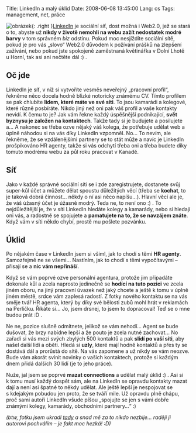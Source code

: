 Title: LinkedIn a malý úklid
Date: 2008-06-08 13:45:00
Lang: cs
Tags: management, net, práce

![obrázek]({static}/images/57.jpg){: .right }[LinkedIn](http://www.linkedin.com) je sociální síť, dost možná i Web2.0, jež se stará o to, abyste už **nikdy v životě nemohli na webu zažít nedostatek modré barvy** v tom správném *biz* odstínu. Pokud moc nesjíždíte sociální sítě, pokud je pro vás „slovo“ Web2.0 důvodem k požívání prášků na zlepšení zažívání, nebo pokud jste spokojeně zaměstnaná květinářka v Dolní Lhotě u Horní, tak asi ani nečtěte dál :) .

## Oč jde

LinkedIn je síť, v níž si vytvoříte vesměs neveřejný „pracovní profil“, řekněme něco docela hodně blízké notoricky známému CV. Tímto profilem se pak chlubíte **lidem, které máte ve své síti**. To jsou kamarádi a kolegové, které různě posbíráte. Nikdo jiný než oni pak váš profil a vaše kontakty nevidí. K čemu to je? Jak vám řekne každý úspěšnější podnikající, **svět byznysu je založen na kontaktech**. Takže tady si je budujete a posilujete a… A nakonec se třeba ozve nějaký váš kolega, že potřebuje udělat web a úplně náhodou si na vás díky LinkedIn vzpomněl. No… To nevím, ale řekněme, že se vzdálenějšími partnery se to stát může a navíc je LinkedIn prošpikováno HR agenty, takže si vás odchytí třeba oni a třeba budete díky tomuto modrému webu za půl roku pracovat v Kanadě.

## Síť

Jako v každé správné sociální síti se i zde zaregistrujete, dostanete svůj super-kůl účet a můžete dělat spoustu důležitých věcí (třeba se **kochat**, to je taková dobrá činnost… někdy o ní asi něco napíšu…). Hlavní věcí ale je, že váš úžasný účet je úžasně modrý. Teda ne, to není ono :) . To nejdůležitější je, že v síti LinkedIn hledáte kolegy a kamarády, nebo si hledají oni vás, a radostně se spojujete a **pamatujete na to, že se navzájem znáte**. Když vám v síti někdo chybí, prostě mu pošlete pozvánku.

## Úklid

Po nějakém čase v LinkedIn jsem si všiml, jak to chodí s těmi **HR agenty**. Samozřejmě ne se všemi… Nastíním, jak to chodí s těmi vypočítavými – přisají se a **nic vám nepřináší**.

Když se vám poprvé ozve personální agentura, protože jim připadáte dokonale kůl a zcela naprosto jedinečně se **hodící na tuto pozici** ve zcela jiném oboru, na jiný pracovní úvazek než jaký chcete a ještě k tomu v úplně jiném městě, srdce vám zaplesá radostí. Z fotky nového kontaktu se na vás směje tvář HR agenta, který by díky své bělosti zubů mohl hrát v reklamách na Perličku. Říkáte si… Jo, jsem drsnej, to jsem to dopracoval! Teď se o mne budou prát :D .

Ne ne, pozice slušně odmítnete, jelikož se vám nehodí… Agent se bude dušovat, že brzy nabídne lepší a že pouto je zcela nutné zachovat… No zařadí si vás mezi svých zbylých 500 kontaktů a pak **slídí po vaší síti**, aby našel další lidi a oběti. Hledá si **uzly**, které mají hodně kontaktů a přes ty se dostává dál a prorůstá do sítě. Na vás zapomene a už nikdy se vám neozve. Bude vám akorát svinit novinky o vašich kontaktech, protože si každým dnem přidá dalších 30 lidí (je to jeho práce).

Nuže, jal jsem se poprvé **mazat connections** a udělat malý úklid :) . Asi si k tomu musí každý dospět sám, ale na LinkedIn se opravdu kontakty mazat dají a není asi špatné to někdy udělat. Ale ještě lepší je nespojovat se s kdejakým pobudou jen proto, že se tváří mile. Už opravdu plně chápu, proč sami autoři LinkedIn všude píšou „spojujte se jen s vámi dobře známými kolegy, kamarády, obchodními partnery…“ :)

*(btw, fotku jsem ukradl [tady](http://www.flickr.com/photos/8633528@N06/576632144/) a snad mě za to nikdo nezbije… raději ji autorovi pochválím – je fakt moc hezká! :D)*
